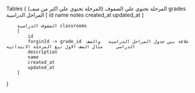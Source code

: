 Tables
{
 المرحلة تحتوي علي الصفوف (المرحلة تحتوي علي اكتر من صف)
    grades  المراحل الدراسية
        [
            id
            name
            notes
            created_at
            updated_at
        ]

        الصفوف الدراسية classrooms
        [
            id
            forginId -> grade_id  علاقة بين جدول المراحل الدراسية   والصف الدراسي     مثال الصف الاول تبع المرحلة الابتدائية 
            description
            name
            created_at
            updated_at
        ]

}
